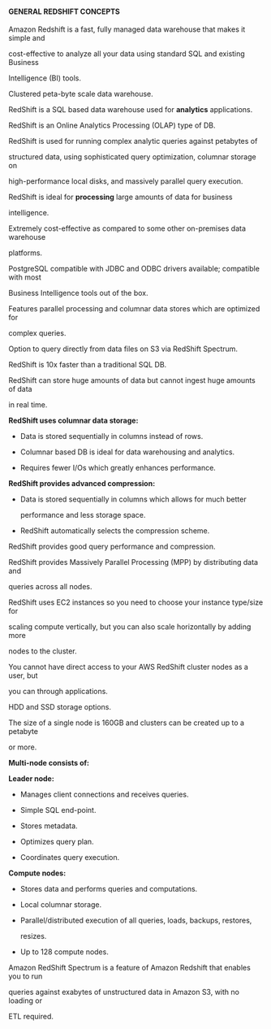 #### GENERAL REDSHIFT CONCEPTS


Amazon Redshift is a fast, fully managed data warehouse that makes it simple and

cost-effective to analyze all your data using standard SQL and existing Business

Intelligence (BI) tools.


Clustered peta-byte scale data warehouse.


RedShift is a SQL based data warehouse used for **analytics** applications.


RedShift is an Online Analytics Processing (OLAP) type of DB.


RedShift is used for running complex analytic queries against petabytes of

structured data, using sophisticated query optimization, columnar storage on

high-performance local disks, and massively parallel query execution.


RedShift is ideal for **processing** large amounts of data for business

intelligence.


Extremely cost-effective as compared to some other on-premises data warehouse

platforms.


PostgreSQL compatible with JDBC and ODBC drivers available; compatible with most

Business Intelligence tools out of the box.


Features parallel processing and columnar data stores which are optimized for

complex queries.


Option to query directly from data files on S3 via RedShift Spectrum.


RedShift is 10x faster than a traditional SQL DB.


RedShift can store huge amounts of data but cannot ingest huge amounts of data

in real time.


**RedShift uses columnar data storage:**


- Data is stored sequentially in columns instead of rows.

- Columnar based DB is ideal for data warehousing and analytics.

- Requires fewer I/Os which greatly enhances performance.


**RedShift provides advanced compression:**


- Data is stored sequentially in columns which allows for much better

  performance and less storage space.

- RedShift automatically selects the compression scheme.


RedShift provides good query performance and compression.


RedShift provides Massively Parallel Processing (MPP) by distributing data and

queries across all nodes.


RedShift uses EC2 instances so you need to choose your instance type/size for

scaling compute vertically, but you can also scale horizontally by adding more

nodes to the cluster.


You cannot have direct access to your AWS RedShift cluster nodes as a user, but

you can through applications.


HDD and SSD storage options.


The size of a single node is 160GB and clusters can be created up to a petabyte

or more.


**Multi-node consists of:**


**Leader node:**


- Manages client connections and receives queries.

- Simple SQL end-point.

- Stores metadata.

- Optimizes query plan.

- Coordinates query execution.


**Compute nodes:**


- Stores data and performs queries and computations.

- Local columnar storage.

- Parallel/distributed execution of all queries, loads, backups, restores,

  resizes.

- Up to 128 compute nodes.


Amazon RedShift Spectrum is a feature of Amazon Redshift that enables you to run

queries against exabytes of unstructured data in Amazon S3, with no loading or

ETL required.

